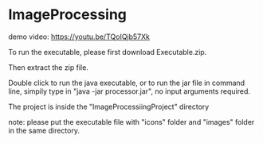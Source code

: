 # ImageProcessing

demo video: https://youtu.be/TQoIQjb57Xk

To run the executable, please first download Executable.zip.

Then extract the zip file.

Double click to run the java executable, or to run the jar file in command line, simpily type in "java -jar processor.jar", no input arguments required.

The project is inside the "ImageProcessiingProject" directory

note: please put the executable file with "icons" folder and "images" folder in the same directory.
